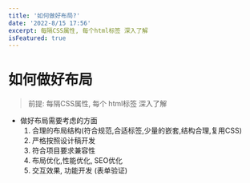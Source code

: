 ```yaml
---
title: '如何做好布局?'
date: '2022-8/15 17:56'
excerpt: 每隔CSS属性, 每个html标签 深入了解
isFeatured: true
---
```


# 如何做好布局

> 前提: 每隔CSS属性,  每个 html标签 深入了解

- 做好布局需要考虑的方面
  1. 合理的布局结构(符合规范,合适标签,少量的嵌套,结构合理,复用CSS)
  2. 严格按照设计稿开发
  3. 符合项目要求兼容性
  4. 布局优化,性能优化, SEO优化
  5. 交互效果, 功能开发  (表单验证)

# 